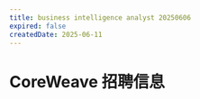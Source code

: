 ```yaml
---
title: business intelligence analyst 20250606
expired: false
createdDate: 2025-06-11
---
```


# CoreWeave 招聘信息

<JobPostingTable job-posting-json-path="coreweave/data/business-intelligence-engineer-20250606" />
